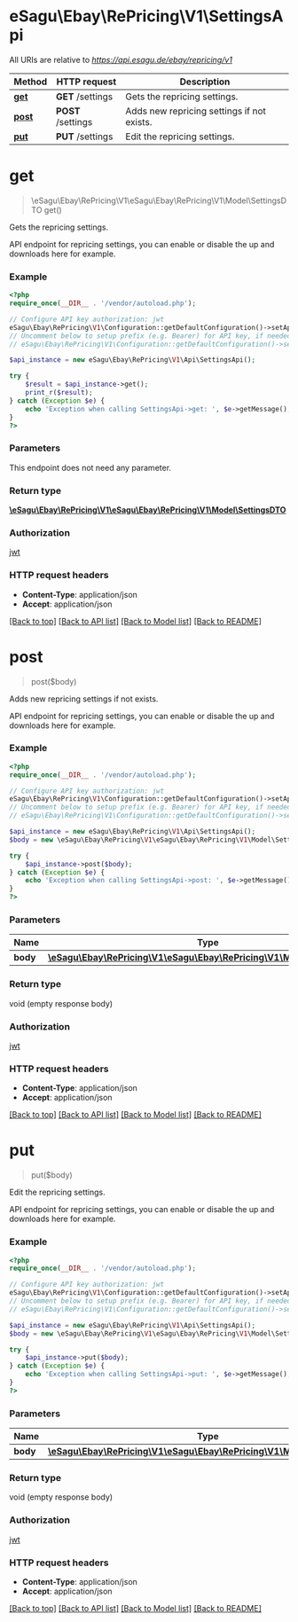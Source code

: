 # eSagu\Ebay\RePricing\V1\SettingsApi

All URIs are relative to *https://api.esagu.de/ebay/repricing/v1*

Method | HTTP request | Description
------------- | ------------- | -------------
[**get**](SettingsApi.md#get) | **GET** /settings | Gets the repricing settings.
[**post**](SettingsApi.md#post) | **POST** /settings | Adds new repricing settings if not exists.
[**put**](SettingsApi.md#put) | **PUT** /settings | Edit the repricing settings.


# **get**
> \eSagu\Ebay\RePricing\V1\eSagu\Ebay\RePricing\V1\Model\SettingsDTO get()

Gets the repricing settings.

API endpoint for repricing settings, you can enable or disable the up and downloads here for example.

### Example
```php
<?php
require_once(__DIR__ . '/vendor/autoload.php');

// Configure API key authorization: jwt
eSagu\Ebay\RePricing\V1\Configuration::getDefaultConfiguration()->setApiKey('Authorization', 'YOUR_API_KEY');
// Uncomment below to setup prefix (e.g. Bearer) for API key, if needed
// eSagu\Ebay\RePricing\V1\Configuration::getDefaultConfiguration()->setApiKeyPrefix('Authorization', 'Bearer');

$api_instance = new eSagu\Ebay\RePricing\V1\Api\SettingsApi();

try {
    $result = $api_instance->get();
    print_r($result);
} catch (Exception $e) {
    echo 'Exception when calling SettingsApi->get: ', $e->getMessage(), PHP_EOL;
}
?>
```

### Parameters
This endpoint does not need any parameter.

### Return type

[**\eSagu\Ebay\RePricing\V1\eSagu\Ebay\RePricing\V1\Model\SettingsDTO**](../Model/SettingsDTO.md)

### Authorization

[jwt](../../README.md#jwt)

### HTTP request headers

 - **Content-Type**: application/json
 - **Accept**: application/json

[[Back to top]](#) [[Back to API list]](../../README.md#documentation-for-api-endpoints) [[Back to Model list]](../../README.md#documentation-for-models) [[Back to README]](../../README.md)

# **post**
> post($body)

Adds new repricing settings if not exists.

API endpoint for repricing settings, you can enable or disable the up and downloads here for example.

### Example
```php
<?php
require_once(__DIR__ . '/vendor/autoload.php');

// Configure API key authorization: jwt
eSagu\Ebay\RePricing\V1\Configuration::getDefaultConfiguration()->setApiKey('Authorization', 'YOUR_API_KEY');
// Uncomment below to setup prefix (e.g. Bearer) for API key, if needed
// eSagu\Ebay\RePricing\V1\Configuration::getDefaultConfiguration()->setApiKeyPrefix('Authorization', 'Bearer');

$api_instance = new eSagu\Ebay\RePricing\V1\Api\SettingsApi();
$body = new \eSagu\Ebay\RePricing\V1\eSagu\Ebay\RePricing\V1\Model\SettingsDTO(); // \eSagu\Ebay\RePricing\V1\eSagu\Ebay\RePricing\V1\Model\SettingsDTO | 

try {
    $api_instance->post($body);
} catch (Exception $e) {
    echo 'Exception when calling SettingsApi->post: ', $e->getMessage(), PHP_EOL;
}
?>
```

### Parameters

Name | Type | Description  | Notes
------------- | ------------- | ------------- | -------------
 **body** | [**\eSagu\Ebay\RePricing\V1\eSagu\Ebay\RePricing\V1\Model\SettingsDTO**](../Model/\eSagu\Ebay\RePricing\V1\eSagu\Ebay\RePricing\V1\Model\SettingsDTO.md)|  | [optional]

### Return type

void (empty response body)

### Authorization

[jwt](../../README.md#jwt)

### HTTP request headers

 - **Content-Type**: application/json
 - **Accept**: application/json

[[Back to top]](#) [[Back to API list]](../../README.md#documentation-for-api-endpoints) [[Back to Model list]](../../README.md#documentation-for-models) [[Back to README]](../../README.md)

# **put**
> put($body)

Edit the repricing settings.

API endpoint for repricing settings, you can enable or disable the up and downloads here for example.

### Example
```php
<?php
require_once(__DIR__ . '/vendor/autoload.php');

// Configure API key authorization: jwt
eSagu\Ebay\RePricing\V1\Configuration::getDefaultConfiguration()->setApiKey('Authorization', 'YOUR_API_KEY');
// Uncomment below to setup prefix (e.g. Bearer) for API key, if needed
// eSagu\Ebay\RePricing\V1\Configuration::getDefaultConfiguration()->setApiKeyPrefix('Authorization', 'Bearer');

$api_instance = new eSagu\Ebay\RePricing\V1\Api\SettingsApi();
$body = new \eSagu\Ebay\RePricing\V1\eSagu\Ebay\RePricing\V1\Model\SettingsDTO(); // \eSagu\Ebay\RePricing\V1\eSagu\Ebay\RePricing\V1\Model\SettingsDTO | 

try {
    $api_instance->put($body);
} catch (Exception $e) {
    echo 'Exception when calling SettingsApi->put: ', $e->getMessage(), PHP_EOL;
}
?>
```

### Parameters

Name | Type | Description  | Notes
------------- | ------------- | ------------- | -------------
 **body** | [**\eSagu\Ebay\RePricing\V1\eSagu\Ebay\RePricing\V1\Model\SettingsDTO**](../Model/\eSagu\Ebay\RePricing\V1\eSagu\Ebay\RePricing\V1\Model\SettingsDTO.md)|  | [optional]

### Return type

void (empty response body)

### Authorization

[jwt](../../README.md#jwt)

### HTTP request headers

 - **Content-Type**: application/json
 - **Accept**: application/json

[[Back to top]](#) [[Back to API list]](../../README.md#documentation-for-api-endpoints) [[Back to Model list]](../../README.md#documentation-for-models) [[Back to README]](../../README.md)


